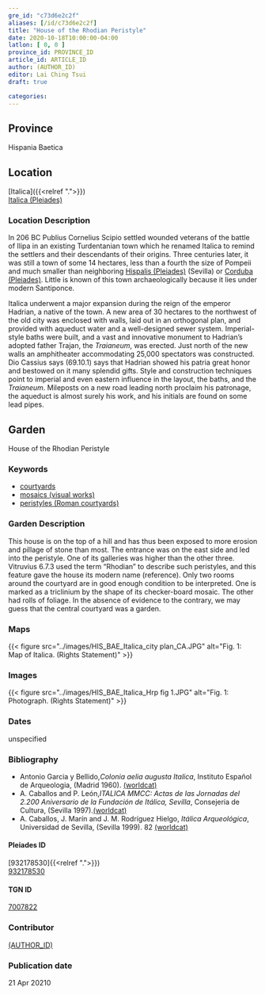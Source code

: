 ```yaml
---
gre_id: "c73d6e2c2f"
aliases: [/id/c73d6e2c2f]
title: "House of the Rhodian Peristyle"
date: 2020-10-18T10:00:00-04:00
latlon: [ 0, 0 ]
province_id: PROVINCE_ID
article_id: ARTICLE_ID
author: (AUTHOR_ID)
editor: Lai Ching Tsui
draft: true

categories:
---
```


## Province
Hispania Baetica

<!--### Province Description-->

<!-- DESCRIPTION -->


## Location

[Italica]({{<relref ".">}}) \
[Italica (Pleiades)](https://pleiades.stoa.org/places/256231)

### Location Description

In 206 BC Publius Cornelius Scipio settled wounded veterans of the battle of Ilipa in an existing Turdentanian town which he renamed Italica to remind the settlers and their descendants of their origins.  Three centuries later, it was still a town of some 14 hectares, less than a fourth the size of Pompeii and much smaller than neighboring [Hispalis (Pleiades)](https://pleiades.stoa.org/places/256210) (Sevilla) or [Corduba (Pleiades)](https://pleiades.stoa.org/places/256128).  Little is known of this town archaeologically because it lies under modern Santiponce.

Italica underwent a major expansion during the reign of the emperor Hadrian, a native of the town. A new area of 30 hectares to the northwest of the old city was enclosed with walls, laid out in an orthogonal plan, and provided with aqueduct water and a well-designed sewer system. Imperial-style baths were built, and a vast and innovative monument to Hadrian’s adopted father Trajan, the *Traianeum*, was erected.  Just north of the new walls an amphitheater accommodating 25,000 spectators was constructed. Dio Cassius says (69.10.1) says that Hadrian showed his patria great honor and bestowed on it many splendid gifts. Style and construction techniques point to imperial and even eastern influence in the layout, the baths, and the *Traianeum*.  Mileposts on a new road leading north proclaim his patronage, the aqueduct is almost surely his work, and his initials are found on some lead pipes.

## Garden

House of the Rhodian Peristyle

### Keywords

- [courtyards](http://vocab.getty.edu/page/aat/300004095)
- [mosaics (visual works)](http://vocab.getty.edu/page/aat/300015342)
- [peristyles (Roman courtyards)](http://vocab.getty.edu/page/aat/300004029)
<!-- [triclinia (rooms)](http://vocab.getty.edu/page/aat/300004359)-->




### Garden Description

This house is on the top of a hill and has thus been exposed to more erosion and pillage of stone than most.  The entrance was on the east side and led into the peristyle.  One of its galleries was higher than the other three. Vitruvius 6.7.3 used the term “Rhodian” to describe such peristyles, and this feature gave the house its modern name (reference). Only two rooms around the courtyard are in good enough condition to be interpreted.  One is marked as a triclinium by the shape of its checker-board mosaic.  The other had rolls of foliage. In the absence of evidence to the contrary, we may guess that the central courtyard was a garden.       

### Maps

{{< figure src="../images/HIS_BAE_Italica_city plan_CA.JPG" alt="Fig. 1: Map of Italica. (Rights Statement)" >}}


### Images

{{< figure src="../images/HIS_BAE_Italica_Hrp fig 1.JPG" alt="Fig. 1: Photograph. (Rights Statement)" >}}


### Dates

unspecified

### Bibliography

* Antonio Garcia y Bellido,*Colonia aelia augusta Italica*, Instituto Español de Arqueologia, (Madrid 1960). [(worldcat)](http://www.worldcat.org/oclc/882602957)
* A. Caballos and P. León,*ITALICA MMCC: Actas de las Jornadas del 2.200 Aniversario de la Fundación de Itálica, Sevilla*, Consejeria de Cultura, (Sevilla 1997).[(worldcat)](http://www.worldcat.org/oclc/638777432)
* A. Caballos, J. Marín and J. M. Rodríguez Hielgo, *Itálica Arqueológica*, Universidad de Sevilla, (Sevilla 1999). 82 [(worldcat)](http://www.worldcat.org/oclc/916989580)




<!--#### Periodo ID-->

<!-- [PERIODO_ID](https://pleiades.stoa.org/places/PLEIADES_ID) -->

#### Pleiades ID
[932178530]{{<relref ".">}}) \
[932178530](https://pleiades.stoa.org/places/932178530)

#### TGN ID
[7007822](http://vocab.getty.edu/page/tgn/7007822)

### Contributor
[(AUTHOR_ID)](link) <!-- - (ORCID: [xxx](link)) -->

### Publication date

21 Apr 20210